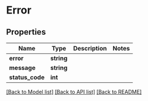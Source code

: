 # Error

## Properties
Name | Type | Description | Notes
------------ | ------------- | ------------- | -------------
**error** | **string** |  | 
**message** | **string** |  | 
**status_code** | **int** |  | 

[[Back to Model list]](../README.md#documentation-for-models) [[Back to API list]](../README.md#documentation-for-api-endpoints) [[Back to README]](../README.md)


